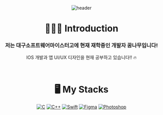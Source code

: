 <div align = center>

  
![header](https://capsule-render.vercel.app/api?type=waving&&color=0:EEFF00,100:a82da8&height=120&section=header&text=IOS%20Mingyu&animation=twinkling&textcolor=FFFFFF&fontSize=50)
  
# 👨🏻‍💻 Introduction
### 저는 대구소프트웨어마이스터고에 현재 재학중인 개발자 꿈나무입니다!
  IOS 개발과 앱 UI/UX 디자인을 현재 공부하고 있습니다!! 🔥
  
&nbsp;
# 🖥️ My Stacks
[![C](https://img.shields.io/badge/C-A8B9CC?style=for-the-badge&logo=c&logoColor=black)](https://en.cppreference.com/w/)
[![C++](https://img.shields.io/badge/C++-00599C?style=for-the-badge&logo=c%2B%2B&logoColor=white)](https://en.cppreference.com/w/)
[![Swift](https://img.shields.io/badge/Swift-F05138?style=for-the-badge&logo=swift&logoColor=white)](https://developer.apple.com/swift/)
[![Figma](https://img.shields.io/badge/Figma-F24E1E?style=for-the-badge&logo=figma&logoColor=white)](https://www.figma.com)
[![Photoshop](https://img.shields.io/badge/Photoshop-31A8FF?style=for-the-badge&logo=adobe%20photoshop&logoColor=white)](https://www.adobe.com/products/photoshop)
 


